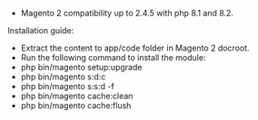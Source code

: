- Magento 2 compatibility up to 2.4.5 with php 8.1 and 8.2.

Installation guide:
- Extract the content to app/code folder in Magento 2 docroot.
- Run the following command to install the module:
- php bin/magento setup:upgrade 
- php bin/magento s:d:c 
- php bin/magento s:s:d -f 
- php bin/magento cache:clean
- php bin/magento cache:flush